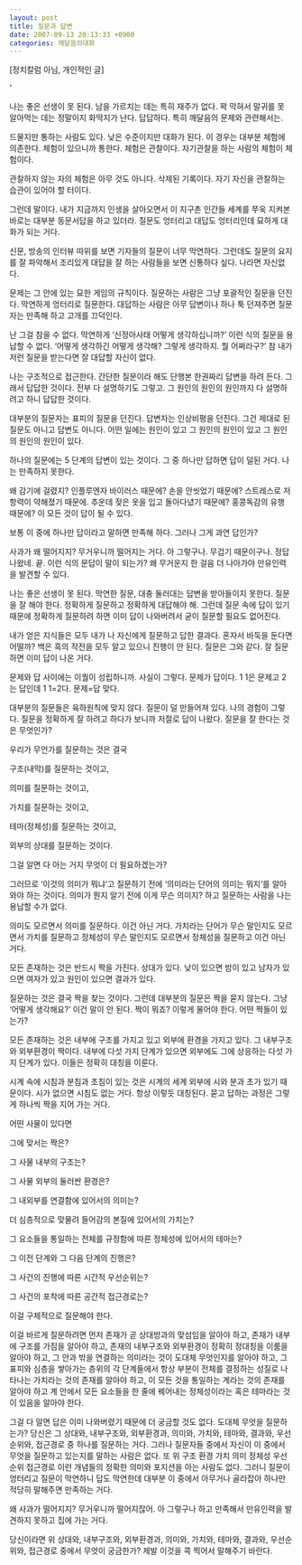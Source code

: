 ```yaml
---
layout: post
title: 질문과 답변
date: 2007-09-13 20:13:33 +0900
categories: 깨달음의대화
---
```

  
[정치칼럼 아님, 개인적인 글]  


            
                   
                                    
           
                        
   
                        
           
           
                        
   
                        
           
            
              


‘

나는 좋은 선생이 못 된다. 남을 가르치는 데는 특히 재주가 없다. 꽉 막혀서 말귀를 못 알아먹는 데는 정말이지 화딱지가 난다. 답답하다. 특히 깨달음의 문제와 관련해서는.

드물지만 통하는 사람도 있다. 낮은 수준이지만 대화가 된다. 이 경우는 대부분 체험에 의존한다. 체험이 있으니까 통한다. 체험은 관찰이다. 자기관찰을 하는 사람의 체험이 체험이다. 

관찰하지 않는 자의 체험은 아무 것도 아니다. 삭제된 기록이다. 자기 자신을 관찰하는 습관이 있어야 할 터이다. 

그런데 말이다. 내가 지금까지 인생을 살아오면서 이 지구촌 인간들 세계를 쭈욱 지켜본 바로는 대부분 동문서답을 하고 있더라. 질문도 엉터리고 대답도 엉터리인데 묘하게 대화가 되는 거다. 

신문, 방송의 인터뷰 따위를 보면 기자들의 질문이 너무 막연하다. 그런데도 질문의 요지를 잘 파악해서 조리있게 대답을 잘 하는 사람들을 보면 신통하다 싶다. 나라면 자신없다. 

문제는 그 안에 있는 묘한 게임의 규칙이다. 질문하는 사람은 그냥 포괄적인 질문을 던진다. 막연하게 엉터리로 질문한다. 대답하는 사람은 아무 답변이나 하나 툭 던져주면 질문자는 만족해 하고 고개를 끄덕인다. 

난 그걸 참을 수 없다. 막연하게 ‘신정아사태 어떻게 생각하십니까?’ 이런 식의 질문을 용납할 수 없다. ‘어떻게 생각하긴 어떻게 생각해? 그렇게 생각하지. 뭘 어쩌라구?’ 참 내가 저런 질문을 받는다면 잘 대답할 자신이 없다. 

나는 구조적으로 접근한다. 간단한 질문이라 해도 단행본 한권짜리 답변을 하려 든다. 그래서 답답한 것이다. 전부 다 설명하기도 그렇고. 그 원인의 원인의 원인까지 다 설명하려고 하니 답답한 것이다. 

대부분의 질문자는 표피의 질문을 던진다. 답변자는 인상비평을 던진다. 그건 제대로 된 질문도 아니고 답변도 아니다. 어떤 일에는 원인이 있고 그 원인의 원인이 있고 그 원인의 원인의 원인이 있다. 

하나의 질문에는 5 단계의 답변이 있는 것이다. 그 중 하나만 답하면 답이 덜된 거다. 나는 만족하지 못한다. 

왜 감기에 걸렸지? 인플루엔자 바이러스 때문에? 손을 안씻었기 때문에? 스트레스로 저항력이 약해졌기 때문에. 추운데 젖은 옷을 입고 돌아다녔기 때문에? 홍콩독감의 유행 때문에? 이 모든 것이 답이 될 수 있다. 

보통 이 중에 하나만 답이라고 말하면 만족해 하다. 그러나 그게 과연 답인가?

사과가 왜 떨어지지? 무거우니까 떨어지는 거다. 아 그렇구나. 무겁기 때문이구나. 정답 나왔네. 끝. 이런 식의 문답이 말이 되는가? 왜 무거운지 한 걸음 더 나아가야 만유인력을 발견할 수 있다. 

나는 좋은 선생이 못 된다. 막연한 질문, 대충 둘러대는 답변을 받아들이지 못한다. 질문을 잘 해야 한다. 정확하게 질문하고 정확하게 대답해야 해. 그런데 질문 속에 답이 있기 때문에 정확하게 질문하려 하면 이미 답이 나와버려서 굳이 질문할 필요도 없어진다.

내가 얻은 지식들은 모두 내가 나 자신에게 질문하고 답한 결과다. 혼자서 바둑을 둔다면 어떨까? 백은 흑의 작전을 모두 알고 있으니 진행이 안 된다. 질문은 그와 같다. 잘 질문하면 이미 답이 나온 거다.

문제와 답 사이에는 이퀄이 성립하니까. 사실이 그렇다. 문제가 답이다. 1 1은 문제고 2는 답인데 1 1=2다. 문제=답 맞다. 

대부분의 질문들은 육하원칙에 맞지 않다. 질문이 덜 만들어져 있다. 나의 경험이 그렇다. 질문을 정확하게 잘 하려고 하다가 보니까 저절로 답이 나왔다. 질문을 잘 한다는 것은 무엇인가?

우리가 무언가를 질문하는 것은 결국

구조(내막)를 질문하는 것이고,

의미를 질문하는 것이고,

가치를 질문하는 것이고,

테마(정체성)를 질문하는 것이고,

외부의 상대를 질문하는 것이다.

그걸 알면 다 아는 거지 무엇이 더 필요하겠는가?

그러므로 ‘이것의 의미가 뭐냐’고 질문하기 전에 ‘의미라는 단어의 의미는 뭐지’를 알아와야 하는 것이다. 의미가 뭔지 알기 전에 이게 무슨 의미지? 하고 질문하는 사람을 나는 용납할 수가 없다. 

의미도 모르면서 의미를 질문하다. 이건 아닌 거다. 가치라는 단어가 무슨 말인지도 모르면서 가치를 질문하고 정체성이 무슨 말인지도 모르면서 정체성을 질문하고 이건 아닌 거다. 

모든 존재하는 것은 반드시 짝을 가진다. 상대가 있다. 낮이 있으면 밤이 있고 남자가 있으면 여자가 있고 원인이 있으면 결과가 있다. 

질문하는 것은 결국 짝을 찾는 것이다. 그런데 대부분의 질문은 짝을 묻지 않는다. 그냥 ‘어떻게 생각해요?’ 이건 말이 안 된다. 짝이 뭐죠? 이렇게 물어야 한다. 어떤 짝들이 있는가?

모든 존재하는 것은 내부에 구조를 가지고 있고 외부에 환경을 가지고 있다. 그 내부구조와 외부환경이 짝이다. 내부에 다섯 가지 단계가 있으면 외부에도 그에 상응하는 다섯 가지 단계가 있다. 이들은 정확히 대칭을 이룬다.

시계 속에 시침과 분침과 초침이 있는 것은 시계의 세계 외부에 시와 분과 초가 있기 때문이다. 시가 없으면 시침도 없는 거다. 항상 이렇듯 대칭된다. 묻고 답하는 과정은 그렇게 하나씩 짝을 지어 가는 거다. 

어떤 사물이 있다면 

그에 맞서는 짝은?

그 사물 내부의 구조는?

그 사물 외부의 둘러싼 환경은?

그 내외부를 연결함에 있어서의 의미는?

더 심층적으로 맞물려 들어감의 본질에 있어서의 가치는?

그 요소들을 통일하는 전체를 규정함에 따른 정체성에 있어서의 테마는?

그 이전 단계와 그 다음 단계의 진행은?

그 사건의 진행에 따른 시간적 우선순위는?

그 사건의 포착에 따른 공간적 접근경로는?

이걸 구체적으로 질문해야 한다. 

이걸 바르게 질문하려면 먼저 존재가 곧 상대방과의 맞섬임을 알아야 하고, 존재가 내부에 구조를 가짐을 알아야 하고, 존재의 내부구조와 외부환경이 정확히 정대칭을 이룸을 알아야 하고, 그 안과 밖을 연결하는 의미라는 것이 도대체 무엇인지를 알아야 하고, 그 표피와 심층을 쌓아가는 층위의 각 단계들에서 항상 부분이 전체를 결정하는 성질로 나타나는 가치라는 것의 존재를 알아야 하고, 이 모든 것을 통일하는 계라는 것의 존재를 알아야 하고 계 안에서 모든 요소들을 한 줄에 꿰어내는 정체성이라는 혹은 테마라는 것이 있음을 알아야 한다. 

그걸 다 알면 답은 이미 나와버렸기 때문에 더 궁금할 것도 없다. 도대체 무엇을 질문하는가? 당신은 그 상대와, 내부구조와, 외부환경과, 의미와, 가치와, 테마와, 결과와, 우선순위와, 접근경로 중 하나를 질문하는 거다. 그러나 질문자들 중에서 자신이 이 중에서 무엇을 질문하고 있는지를 말하는 사람은 없다. 또 위 구조 환경 가치 의미 정체성 우선순위 접근경로 이런 개념들의 정확한 의미와 포지션을 아는 사람도 없다. 그러니 질문이 엉터리고 질문이 막연하니 답도 막연한데 대부분 이 중에서 아무거나 골라잡아 하나만 적당히 말해주면 만족하는 거다. 

왜 사과가 떨어지지? 무거우니까 떨어지잖어. 아 그렇구나 하고 만족해서 만유인력을 발견하지 못하고 집에 가는 거다. 

당신이라면 위 상대와, 내부구조와, 외부환경과, 의미와, 가치와, 테마와, 결과와, 우선순위와, 접근경로 중에서 무엇이 궁금한가? 제발 이것을 콕 찍어서 말해주기 바란다.